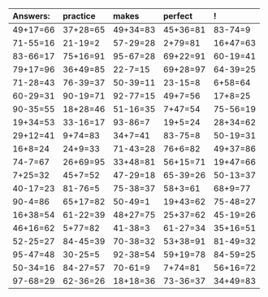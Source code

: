 | Answers: | practice | makes | perfect | ! |
| :--- | :--- | :--- | :--- | :--- |
| 49+17=66 | 37+28=65 | 49+34=83 | 45+36=81 | 83-74=9 | 
| 71-55=16 | 21-19=2 | 57-29=28 | 2+79=81 | 16+47=63 | 
| 83-66=17 | 75+16=91 | 95-67=28 | 69+22=91 | 60-19=41 | 
| 79+17=96 | 36+49=85 | 22-7=15 | 69+28=97 | 64-39=25 | 
| 71-28=43 | 76-39=37 | 50-39=11 | 23-15=8 | 6+58=64 | 
| 60-29=31 | 90-19=71 | 92-77=15 | 49+7=56 | 17+8=25 | 
| 90-35=55 | 18+28=46 | 51-16=35 | 7+47=54 | 75-56=19 | 
| 19+34=53 | 33-16=17 | 93-86=7 | 19+5=24 | 28+34=62 | 
| 29+12=41 | 9+74=83 | 34+7=41 | 83-75=8 | 50-19=31 | 
| 16+8=24 | 24+9=33 | 71-43=28 | 76+6=82 | 49+37=86 | 
| 74-7=67 | 26+69=95 | 33+48=81 | 56+15=71 | 19+47=66 | 
| 7+25=32 | 45+7=52 | 47-29=18 | 65-39=26 | 50-13=37 | 
| 40-17=23 | 81-76=5 | 75-38=37 | 58+3=61 | 68+9=77 | 
| 90-4=86 | 65+17=82 | 50-49=1 | 19+43=62 | 75-48=27 | 
| 16+38=54 | 61-22=39 | 48+27=75 | 25+37=62 | 45-19=26 | 
| 46+16=62 | 5+77=82 | 41-38=3 | 61-27=34 | 35+16=51 | 
| 52-25=27 | 84-45=39 | 70-38=32 | 53+38=91 | 81-49=32 | 
| 95-47=48 | 30-25=5 | 92-38=54 | 59+19=78 | 84-59=25 | 
| 50-34=16 | 84-27=57 | 70-61=9 | 7+74=81 | 56+16=72 | 
| 97-68=29 | 62-36=26 | 18+18=36 | 73-36=37 | 34+49=83 | 

